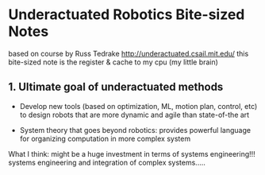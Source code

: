 # Underactuated Robotics Bite-sized Notes
based on course by Russ Tedrake http://underactuated.csail.mit.edu/
this bite-sized note is the register & cache to my cpu (my little brain)

## 1. Ultimate goal of underactuated methods
  - Develop new tools (based on optimization, ML, motion plan, control, etc) to design robots that are more dynamic and agile than state-of-the art
  
  - System theory that goes beyond robotics: provides powerful language for organizing computation in more complex system
  
  What I think: might be a huge investment in terms of systems engineering!!!
  systems engineering and integration of complex systems.....
